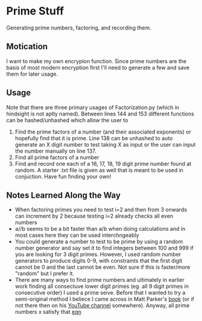 # Prime Stuff
Generating prime numbers, factoring, and recording them.

## Motication
I want to make my own encrypion function. Since prime numbers are the basis of most modern encryption first I'll need to generate a few and save them for later usage.

## Usage
Note that there are three primary usages of Factorization.py (which in hindsight is not aptly named). Between lines 144 and 153 different functions can be hashed/unhashed which allow the user to  
1. Find the prime factors of a number (and their associated exponents) or hopefully find that it is prime. Line 138 can be unhashed to auto generate an X digit number to test taking X as input or the user can input the number manually on line 137.  
2. Find all prime factors of a number  
3. Find and record one each of a 16, 17, 18, 19 digit prime number found at random. A starter .txt file is given as well that is meant to be used in conjuction. Have fun finding your own!

## Notes Learned Along the Way
* When factoring primes you need to test i=2 and then from 3 onwards can increment by 2 because testing i=2 already checks all even numbers
* a//b seems to be a bit faster than a/b when doing calculations and in most cases here they can be used interchngeably
* You could generate a number to test to be prime by using a random number generator and say set it to find integers between 100 and 999 if you are looking for 3 digit primes. However, I used random number generators to produce digits 0-9, with constraints that the first digit cannot be 0 and the last cannot be even. Not sure if this is faster/more "random" but I prefer it.
* There are many ways to find prime numbers and ultimately in earlier work finding all consectuve lower digit primes (eg. all 9 digit primes in consecutive order) I used a prime seive. Before that I wanted to try a semi-original method I beliece I came across in Matt Parker's [book](https://www.amazon.com/Things-Make-Fourth-Dimension-Mathematicians/dp/0374535639/ref=sr_1_1?ie=UTF8&qid=1542311155&sr=8-1&keywords=things+to+make+and+do+in+the+fourth+dimension+matt+parker) (or if not there then on his [YouTube channel](https://www.youtube.com/channel/UCSju5G2aFaWMqn-_0YBtq5A) somewhere). Anyway, all prime numbers x satisfy that [eqn](http://latex.codecogs.com/gif.latex?int%28%5Cfrac%7Bx%5E2%7D%7B24%7D%29%20%3D%20%5Cfrac%7Bx%5E2%7D%7B24%7D)
